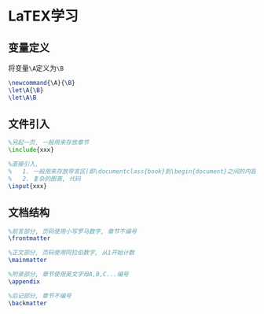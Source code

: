 # LaTEX学习

## 变量定义

将变量`\A`定义为`\B`

```latex
\newcommand{\A}{\B}
\let\A{\B}
\let\A\B
```

## 文件引入

```latex
%另起一页, 一般用来存放章节
\include{xxx}

%直接引入, 
%	1. 一般用来存放导言区(即\documentclass{book}到\begin{document}之间的内容)
%	2. 复杂的图表, 代码
\input{xxx}
```

## 文档结构

```tex
%前言部分, 页码使用小写罗马数字, 章节不编号
\frontmatter

%正文部分, 页码使用阿拉伯数字, 从1开始计数
\mainmatter

%附录部分, 章节使用英文字母A,B,C...编号
\appendix

%后记部分, 章节不编号
\backmatter
```
